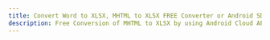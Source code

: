 ---title: Convert Word to XLSX, MHTML to XLSX FREE Converter or Android SDKdescription: Free Conversion of MHTML to XLSX by using Android Cloud APIs & SDKs. Also Create, Edit & Render Microsoft Word & OpenOffice documents in the Cloud.---